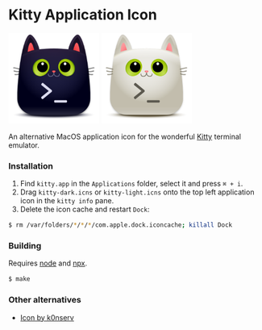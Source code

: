 Kitty Application Icon
======================

<p float="left">
	<img src="kitty-dark.png" width="180">
	<img src="kitty-light.png" width="180">
</p>

An alternative MacOS application icon for the wonderful [Kitty](https://sw.kovidgoyal.net/kitty/) terminal emulator.

### Installation

1. Find `kitty.app` in the `Applications` folder, select it and press `⌘ + i`.
2. Drag `kitty-dark.icns` or `kitty-light.icns` onto the top left application icon in the `kitty info` pane.
3. Delete the icon cache and restart `Dock`:

```bash
$ rm /var/folders/*/*/*/com.apple.dock.iconcache; killall Dock
```

### Building

Requires [node](https://nodejs.org/en/) and [npx](https://www.npmjs.com/package/npx).

```bash
$ make
```

### Other alternatives

* [Icon by k0nserv](https://github.com/k0nserv/kitty-icon)
